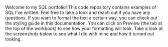 Welcome to my SQL portfolio! This code repository contains examples of SQL I've written. Feel free to take a look and reach out if you have any questions.
If you want to format the text a certain way, you can check out the styling guide in this documentation. You can click on Preview (the tab at the top of the workbook) to see how your formatting will look. Take a look at the screenshots below to see what I did with mine and how it turned out looking.
